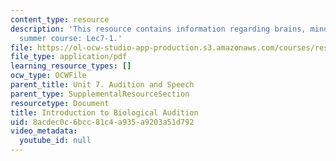 ```yaml
---
content_type: resource
description: 'This resource contains information regarding brains, minds and machines
  summer course: Lec7-1.'
file: https://ol-ocw-studio-app-production.s3.amazonaws.com/courses/res-9-003-brains-minds-and-machines-summer-course-summer-2015/8acdec0c6bcc81c4a935a9203a51d792_MITRES_9_003SUM15_Lec7-1.pdf
file_type: application/pdf
learning_resource_types: []
ocw_type: OCWFile
parent_title: Unit 7. Audition and Speech
parent_type: SupplementalResourceSection
resourcetype: Document
title: Introduction to Biological Audition
uid: 8acdec0c-6bcc-81c4-a935-a9203a51d792
video_metadata:
  youtube_id: null
---
```


